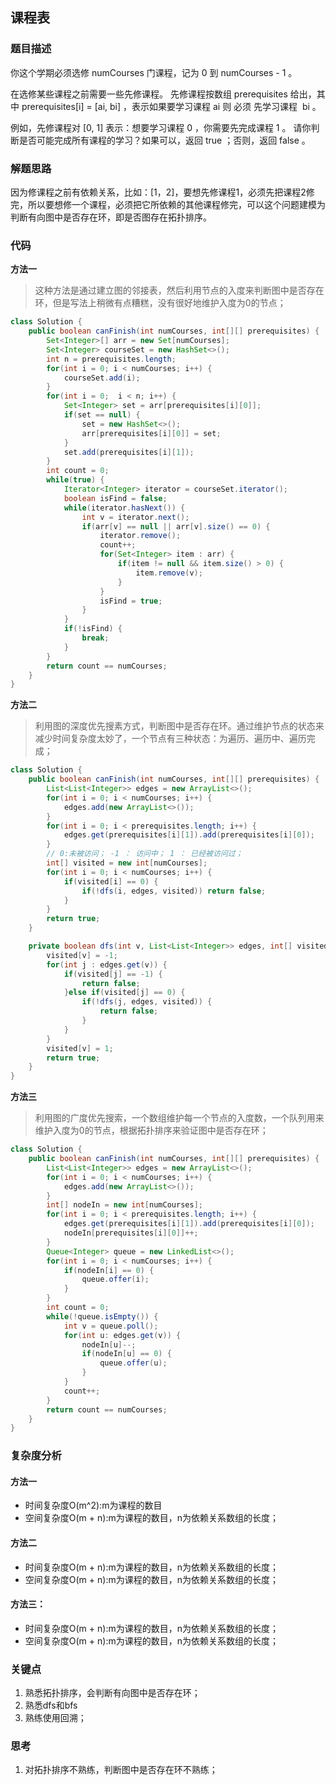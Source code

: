 ## 课程表

### 题目描述

你这个学期必须选修 numCourses 门课程，记为 0 到 numCourses - 1 。

在选修某些课程之前需要一些先修课程。 先修课程按数组 prerequisites 给出，其中 prerequisites[i] = [ai, bi] ，表示如果要学习课程 ai 则 必须 先学习课程  bi 。

例如，先修课程对 [0, 1] 表示：想要学习课程 0 ，你需要先完成课程 1 。
请你判断是否可能完成所有课程的学习？如果可以，返回 true ；否则，返回 false 。

### 解题思路

因为修课程之前有依赖关系，比如：[1，2]，要想先修课程1，必须先把课程2修完，所以要想修一个课程，必须把它所依赖的其他课程修完，可以这个问题建模为判断有向图中是否存在环，即是否图存在拓扑排序。

### 代码

**方法一**
> 这种方法是通过建立图的邻接表，然后利用节点的入度来判断图中是否存在环，但是写法上稍微有点糟糕，没有很好地维护入度为0的节点；

```java
class Solution {
    public boolean canFinish(int numCourses, int[][] prerequisites) {
        Set<Integer>[] arr = new Set[numCourses];
        Set<Integer> courseSet = new HashSet<>();
        int n = prerequisites.length;
        for(int i = 0; i < numCourses; i++) {
            courseSet.add(i);
        }
        for(int i = 0;  i < n; i++) {
            Set<Integer> set = arr[prerequisites[i][0]];
            if(set == null) {
                set = new HashSet<>();
                arr[prerequisites[i][0]] = set;
            }
            set.add(prerequisites[i][1]);
        }
        int count = 0;
        while(true) {
            Iterator<Integer> iterator = courseSet.iterator();
            boolean isFind = false;
            while(iterator.hasNext()) {
                int v = iterator.next();
                if(arr[v] == null || arr[v].size() == 0) {
                    iterator.remove();
                    count++;
                    for(Set<Integer> item : arr) {
                        if(item != null && item.size() > 0) {
                            item.remove(v);
                        }
                    }
                    isFind = true;
                }
            }
            if(!isFind) {
                break;
            }
        }
        return count == numCourses;
    }
}
```

**方法二**
> 利用图的深度优先搜素方式，判断图中是否存在环。通过维护节点的状态来减少时间复杂度太妙了，一个节点有三种状态：为遍历、遍历中、遍历完成；
```java
class Solution {
    public boolean canFinish(int numCourses, int[][] prerequisites) {
        List<List<Integer>> edges = new ArrayList<>();
        for(int i = 0; i < numCourses; i++) {
            edges.add(new ArrayList<>());
        }
        for(int i = 0; i < prerequisites.length; i++) {
            edges.get(prerequisites[i][1]).add(prerequisites[i][0]);
        }
        // 0:未被访问； -1 ： 访问中； 1 ： 已经被访问过；
        int[] visited = new int[numCourses];
        for(int i = 0; i < numCourses; i++) {
            if(visited[i] == 0) {
                if(!dfs(i, edges, visited)) return false;
            }
        }
        return true;
    }

    private boolean dfs(int v, List<List<Integer>> edges, int[] visited) {
        visited[v] = -1;
        for(int j : edges.get(v)) {
            if(visited[j] == -1) {
                return false;
            }else if(visited[j] == 0) {
                if(!dfs(j, edges, visited)) {
                    return false;
                }
            }
        }
        visited[v] = 1;
        return true;
    }
}
```

**方法三**
> 利用图的广度优先搜索，一个数组维护每一个节点的入度数，一个队列用来维护入度为0的节点，根据拓扑排序来验证图中是否存在环；
```java
class Solution {
    public boolean canFinish(int numCourses, int[][] prerequisites) {
        List<List<Integer>> edges = new ArrayList<>();
        for(int i = 0; i < numCourses; i++) {
            edges.add(new ArrayList<>());
        }
        int[] nodeIn = new int[numCourses];
        for(int i = 0; i < prerequisites.length; i++) {
            edges.get(prerequisites[i][1]).add(prerequisites[i][0]);
            nodeIn[prerequisites[i][0]]++;
        }
        Queue<Integer> queue = new LinkedList<>();
        for(int i = 0; i < numCourses; i++) {
            if(nodeIn[i] == 0) {
                queue.offer(i);
            }
        }
        int count = 0;
        while(!queue.isEmpty()) {
            int v = queue.poll();
            for(int u: edges.get(v)) {
                nodeIn[u]--;
                if(nodeIn[u] == 0) {
                    queue.offer(u);
                }
            }
            count++;
        }
        return count == numCourses;
    }
}
```

### 复杂度分析
 
#### 方法一
- 时间复杂度O(m^2):m为课程的数目
- 空间复杂度O(m + n):m为课程的数目，n为依赖关系数组的长度；

#### 方法二
- 时间复杂度O(m + n):m为课程的数目，n为依赖关系数组的长度；
- 空间复杂度O(m + n):m为课程的数目，n为依赖关系数组的长度；

#### 方法三：
- 时间复杂度O(m + n):m为课程的数目，n为依赖关系数组的长度；
- 空间复杂度O(m + n):m为课程的数目，n为依赖关系数组的长度；

### 关键点
1. 熟悉拓扑排序，会判断有向图中是否存在环；
2. 熟悉dfs和bfs
3. 熟练使用回溯；

### 思考
1. 对拓扑排序不熟练，判断图中是否存在环不熟练；